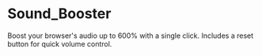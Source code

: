 # Sound_Booster
 Boost your browser's audio up to 600% with a single click. Includes a reset button for quick volume control.
